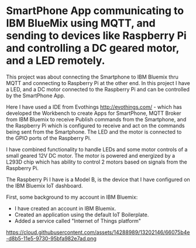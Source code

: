 # SmartPhone App communicating to IBM BlueMix using MQTT, and sending to devices like Raspberry Pi and controlling a DC geared motor, and a LED remotely.

This project was about connecting the Smartphone to IBM Bluemix thru MQTT and connecting to Raspberry Pi at the other end.
In this project I have a LED, and a DC motor connected to the Raspberry Pi and can be controlled by the SmartPhone App.

Here I have used a IDE from Evothings http://evothings.com/ - which has developed the Workbench to create Apps for SmartPhone, 
MQTT Broker from IBM Bluemix to receive Publish commands from the Smartphone, and the Raspberry Pi which is configured to receive and act on the commands being sent from the Smartphone. The LED and the motor is connected to the GPIO ports of the Raspberry Pi.

I have combined functionality to handle LEDs and some motor controls of a small geared 12V DC motor.
The motor is powered and energized by a L293D chip which has ability to control 2 motors based on signals from the Raspberry Pi.

The Raspberry Pi I have is a Model B, is the device that I have configured on the IBM Bluemix IoT dashboard.

First, some background to my account in IBM Bluemix:
- I have created an account in IBM Bluemix.
- Created an application using the default IoT Boilerplate. 
- Added a service called "Internet of Things platform" 

https://cloud.githubusercontent.com/assets/14288989/13202146/66075b4e-d8b5-11e5-9730-95bfa982e7ad.png
